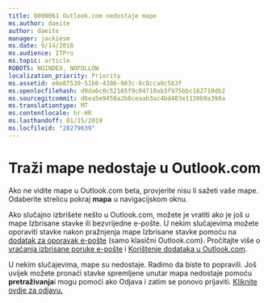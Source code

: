 ```yaml
---
title: 8000061 Outlook.com nedostaje mape
ms.author: daeite
author: daeite
manager: jackiesm
ms.date: 9/14/2018
ms.audience: ITPro
ms.topic: article
ROBOTS: NOINDEX, NOFOLLOW
localization_priority: Priority
ms.assetid: e8e87530-51b6-4386-983c-8c8cca0c5b3f
ms.openlocfilehash: d9da6c0c52165f9c04710ab3f975bbc162710db2
ms.sourcegitcommit: d6ea5e9458a2b8ceaab3ac4bd483e1130b9a398a
ms.translationtype: MT
ms.contentlocale: hr-HR
ms.lasthandoff: 01/15/2019
ms.locfileid: "28279639"
---
```

# <a name="find-missing-folders-in-outlookcom"></a>Traži mape nedostaje u Outlook.com

Ako ne vidite mape u Outlook.com beta, provjerite nisu li sažeti vaše mape. Odaberite strelicu pokraj **mapa** u navigacijskom oknu. 
  
Ako slučajno izbrišete nešto u Outlook.com, možete je vratiti ako je još u mape Izbrisane stavke ili bezvrijedne e-pošte. U nekim slučajevima možete oporaviti stavke nakon pražnjenja mape Izbrisane stavke pomoću na [dodatak za oporavak e-pošte](https://appsource.microsoft.com/product/office/WA104380447) (samo klasični Outlook.com). Pročitajte više o [vraćanja izbrisane poruke e-pošte](https://support.office.com/article/cf06ab1b-ae0b-418c-a4d9-4e895f83ed50) i [Korištenje dodataka u Outlook.com](https://support.office.com/article/a5672109-e4f3-4119-abea-72323e9653cf).
  
U nekim slučajevima, mape su nedostaje. Radimo da biste to popravili. Još uvijek možete pronaći stavke spremljene unutar mapa nedostaje pomoću **pretraživanja**i mogu pomoći ako Odjava i zatim se ponovo prijaviti. [Kliknite ovdje za odjavu.](https://login.live.com/logout.srf)
  

